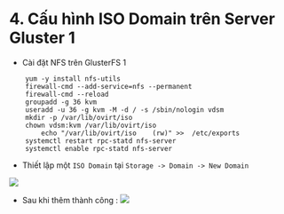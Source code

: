 
# 4. Cấu hình  ISO Domain trên Server Gluster 1

- Cài đặt NFS trên GlusterFS 1
```
	yum -y install nfs-utils
	firewall-cmd --add-service=nfs --permanent
	firewall-cmd --reload
	groupadd -g 36 kvm
	useradd -u 36 -g kvm -M -d / -s /sbin/nologin vdsm 
	mkdir -p /var/lib/ovirt/iso
	chown vdsm:kvm /var/lib/ovirt/iso
		echo "/var/lib/ovirt/iso    (rw)" >>  /etc/exports
	systemctl restart rpc-statd nfs-server
	systemctl enable rpc-statd nfs-server

```
- Thiết lập một `ISO Domain` tại `Storage -> Domain -> New Domain `

![](https://i.imgur.com/GfqSTf2.png)

- Sau khi thêm thành công :
![](https://i.imgur.com/5DNfk1z.png)
